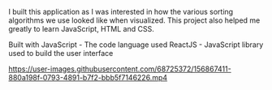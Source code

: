 I built this application as I was interested in how the various sorting algorithms we use looked like when visualized. This project also helped me greatly to learn JavaScript, HTML and CSS.

Built with
JavaScript - The code language used
ReactJS - JavaScript library used to build the user interface







https://user-images.githubusercontent.com/68725372/156867411-880a198f-0793-4891-b7f2-bbb5f7146226.mp4

